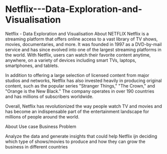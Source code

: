 # Netflix---Data-Exploration-and-Visualisation
Netflix - Data Exploration and Visualisation
About NETFLIX
Netflix is a streaming platform that offers online access to a vast library of TV shows, movies, documentaries, and more. It was founded in 1997 as a DVD-by-mail service and has since evolved into one of the largest streaming platforms in the world. With Netflix, users can watch their favorite content anytime, anywhere, on a variety of devices including smart TVs, laptops, smartphones, and tablets.

In addition to offering a large selection of licensed content from major studios and networks, Netflix has also invested heavily in producing original content, such as the popular series "Stranger Things," "The Crown," and "Orange is the New Black." The company operates in over 190 countries and has millions of subscribers worldwide.

Overall, Netflix has revolutionized the way people watch TV and movies and has become an indispensable part of the entertainment landscape for millions of people around the world.

About Use case
Business Problem

Analyze the data and generate insights that could help Netflix ijn deciding which type of shows/movies to produce and how they can grow the business in different countries
